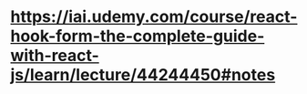 
# https://iai.udemy.com/course/react-hook-form-the-complete-guide-with-react-js/learn/lecture/44244450#notes

